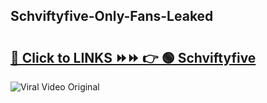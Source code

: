 
 ## Schviftyfive-Only-Fans-Leaked

# <h2><a href="https://clipsfans.com/Schviftyfive&ref=git">🔗 Click to LINKS ⏩⏩ 👉 🟢 Schviftyfive </a></h2>

<a href="https://clipsfans.com/Schviftyfive&ref=git" rel="nofollow" data-target="animated-image.originalLink"><img src="https://i.ibb.co.com/xMMVF88/686577567.gif" alt="Viral Video Original" style="max-width: 100%; display: inline-block;" data-target="animated-image.originalImage"></a>
